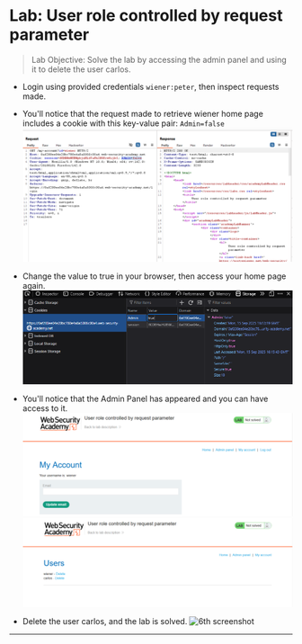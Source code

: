 # Lab: User role controlled by request parameter

> Lab Objective: Solve the lab by accessing the admin panel and using it to delete the user carlos.

- Login using provided credentials `wiener:peter`, then inspect requests made.

- You'll notice that the request made to retrieve wiener home page includes a cookie with this key-value pair: `Admin=false`
  ![1st screenshot](./attachments/1.png)

- Change the value to true in your browser, then access your home page again.
  ![2nd screenshot](./attachments/2.png)

- You'll notice that the Admin Panel has appeared and you can have access to it.
  ![3rd screenshot](./attachments/3.png)
  ![4th screenshot](./attachments/4.png)

- Delete the user carlos, and the lab is solved.
  ![6th screenshot](./attachments/6.png)

---

